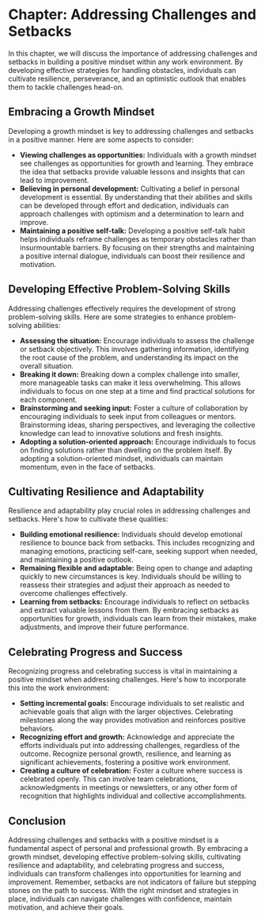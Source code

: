 Chapter: Addressing Challenges and Setbacks
===========================================

In this chapter, we will discuss the importance of addressing challenges and setbacks in building a positive mindset within any work environment. By developing effective strategies for handling obstacles, individuals can cultivate resilience, perseverance, and an optimistic outlook that enables them to tackle challenges head-on.

Embracing a Growth Mindset
--------------------------

Developing a growth mindset is key to addressing challenges and setbacks in a positive manner. Here are some aspects to consider:

* **Viewing challenges as opportunities:** Individuals with a growth mindset see challenges as opportunities for growth and learning. They embrace the idea that setbacks provide valuable lessons and insights that can lead to improvement.
* **Believing in personal development:** Cultivating a belief in personal development is essential. By understanding that their abilities and skills can be developed through effort and dedication, individuals can approach challenges with optimism and a determination to learn and improve.
* **Maintaining a positive self-talk:** Developing a positive self-talk habit helps individuals reframe challenges as temporary obstacles rather than insurmountable barriers. By focusing on their strengths and maintaining a positive internal dialogue, individuals can boost their resilience and motivation.

Developing Effective Problem-Solving Skills
-------------------------------------------

Addressing challenges effectively requires the development of strong problem-solving skills. Here are some strategies to enhance problem-solving abilities:

* **Assessing the situation:** Encourage individuals to assess the challenge or setback objectively. This involves gathering information, identifying the root cause of the problem, and understanding its impact on the overall situation.
* **Breaking it down:** Breaking down a complex challenge into smaller, more manageable tasks can make it less overwhelming. This allows individuals to focus on one step at a time and find practical solutions for each component.
* **Brainstorming and seeking input:** Foster a culture of collaboration by encouraging individuals to seek input from colleagues or mentors. Brainstorming ideas, sharing perspectives, and leveraging the collective knowledge can lead to innovative solutions and fresh insights.
* **Adopting a solution-oriented approach:** Encourage individuals to focus on finding solutions rather than dwelling on the problem itself. By adopting a solution-oriented mindset, individuals can maintain momentum, even in the face of setbacks.

Cultivating Resilience and Adaptability
---------------------------------------

Resilience and adaptability play crucial roles in addressing challenges and setbacks. Here's how to cultivate these qualities:

* **Building emotional resilience:** Individuals should develop emotional resilience to bounce back from setbacks. This includes recognizing and managing emotions, practicing self-care, seeking support when needed, and maintaining a positive outlook.
* **Remaining flexible and adaptable:** Being open to change and adapting quickly to new circumstances is key. Individuals should be willing to reassess their strategies and adjust their approach as needed to overcome challenges effectively.
* **Learning from setbacks:** Encourage individuals to reflect on setbacks and extract valuable lessons from them. By embracing setbacks as opportunities for growth, individuals can learn from their mistakes, make adjustments, and improve their future performance.

Celebrating Progress and Success
--------------------------------

Recognizing progress and celebrating success is vital in maintaining a positive mindset when addressing challenges. Here's how to incorporate this into the work environment:

* **Setting incremental goals:** Encourage individuals to set realistic and achievable goals that align with the larger objectives. Celebrating milestones along the way provides motivation and reinforces positive behaviors.
* **Recognizing effort and growth:** Acknowledge and appreciate the efforts individuals put into addressing challenges, regardless of the outcome. Recognize personal growth, resilience, and learning as significant achievements, fostering a positive work environment.
* **Creating a culture of celebration:** Foster a culture where success is celebrated openly. This can involve team celebrations, acknowledgments in meetings or newsletters, or any other form of recognition that highlights individual and collective accomplishments.

Conclusion
----------

Addressing challenges and setbacks with a positive mindset is a fundamental aspect of personal and professional growth. By embracing a growth mindset, developing effective problem-solving skills, cultivating resilience and adaptability, and celebrating progress and success, individuals can transform challenges into opportunities for learning and improvement. Remember, setbacks are not indicators of failure but stepping stones on the path to success. With the right mindset and strategies in place, individuals can navigate challenges with confidence, maintain motivation, and achieve their goals.
